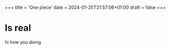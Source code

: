 +++
title = 'One piece'
date = 2024-01-25T21:57:06+01:00
draft = false
+++

# Is real
hi how you doing